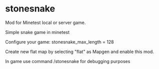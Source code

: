 stonesnake
==========

Mod for Minetest local or server game.

Simple snake game in minetest

Configure your game:
stonesnake_max_length = 128

Create new flat map by 
selecting "flat" as Mapgen and enable this mod.

In game use command
/stonesnake
for debugging purposes

